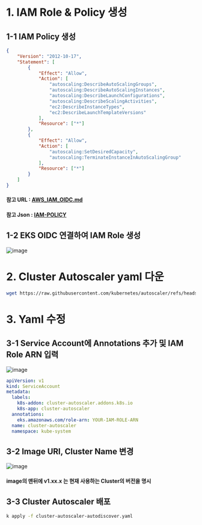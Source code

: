 # 1. IAM Role & Policy 생성
## 1-1 IAM Policy 생성
```json
{
    "Version": "2012-10-17",
    "Statement": [
        {
            "Effect": "Allow",
            "Action": [
                "autoscaling:DescribeAutoScalingGroups",
                "autoscaling:DescribeAutoScalingInstances",
                "autoscaling:DescribeLaunchConfigurations",
                "autoscaling:DescribeScalingActivities",
                "ec2:DescribeInstanceTypes",
                "ec2:DescribeLaunchTemplateVersions"
            ],
            "Resource": ["*"]
        },
        {
            "Effect": "Allow",
            "Action": [
                "autoscaling:SetDesiredCapacity",
                "autoscaling:TerminateInstanceInAutoScalingGroup"
            ],
            "Resource": ["*"]
        }
    ]
}
```
#### 참고 URL : [AWS_IAM_OIDC.md](https://github.com/kubernetes/autoscaler/blob/master/cluster-autoscaler/cloudprovider/aws/CA_with_AWS_IAM_OIDC.md)
#### 참고 Json : [IAM-POLICY](https://raw.githubusercontent.com/NoonBaRam/noonbaram.github.io/refs/heads/main/components/cluster-autoscaler/iam-policy.json)

## 1-2 EKS OIDC 연결하여 IAM Role 생성
![image](https://github.com/user-attachments/assets/6770e4d1-05a8-42fd-bde5-b0715ff6ab6c)  

# 2. Cluster Autoscaler yaml 다운  
```bash
wget https://raw.githubusercontent.com/kubernetes/autoscaler/refs/heads/master/cluster-autoscaler/cloudprovider/aws/examples/cluster-autoscaler-autodiscover.yaml
```

# 3. Yaml 수정

## 3-1 Service Account에 Annotations 추가 및 IAM Role ARN 입력  
![image](https://github.com/user-attachments/assets/12a4debb-cba9-4b2f-8f4a-7700df4e7f8a)  
```yaml
apiVersion: v1
kind: ServiceAccount
metadata:
  labels:
    k8s-addon: cluster-autoscaler.addons.k8s.io
    k8s-app: cluster-autoscaler
  annotations:
    eks.amazonaws.com/role-arn: YOUR-IAM-ROLE-ARN
  name: cluster-autoscaler
  namespace: kube-system
```
## 3-2 Image URI, Cluster Name 변경
![image](https://github.com/user-attachments/assets/c9588d25-e7ff-4100-972b-ce55978d21b5)  

#### image의 맨뒤에 v1.xx.x 는 현재 사용하는 Cluster의 버전을 명시

## 3-3 Cluster Autoscaler 배포
```bash
k apply -f cluster-autoscaler-autodiscover.yaml
```
